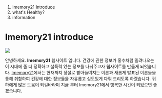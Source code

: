 <!doctype html>
<html>
<head>
 <title>Imemory21 Website</title>
 <meta charset="utf-8">
</head>
<body> 
 <ol>
  <li>Imemory21 Introduce</li>
  <li>what's Healthy?</li>
  <li>information</li>
 </ol>
 <h1>Imemory21 introduce</h1>
 <img src="Logo">
 <p> 안녕하세요. <strong>Imemory21</strong> 웹사이트 입니다. 건강에 관한 정보가 홍수처럼 밀려나오는 이 시대에  좀 더 정확하고 설득력 있는 정보를 나눠주고자 웹사이트를 만들게 되엇습니다.
<u>Imemory21</u>에서는 현재까지 정설로 받아들여지는 이론과 새롭게 발표된 이론들을 통해 취합하여 건강에 대한 정보들을 자유롭고 심도있게 다뤄 드리도록 하겠습니다.
귀하에게 많은 도움이 되길바라며 지금 부터 Imemory21에서 행복한 시간이 되었으면 좋겠습니다.
</p>
</body>
</html>

